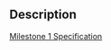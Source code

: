 ## Description

[Milestone 1 Specification](https://drive.google.com/file/d/15gebZQczqJqb-IC1Do3MqBlA8rODraua/view?usp=sharing)
